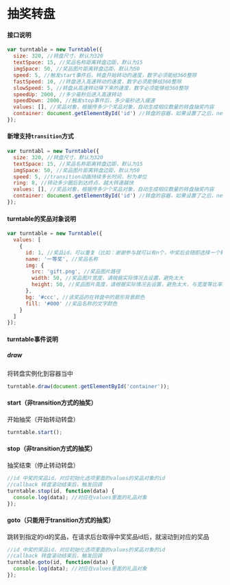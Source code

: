 # 抽奖转盘

#### 接口说明
```javascript
var turntable = new Turntable({
  size: 320, //转盘尺寸，默认为320
  textSpace: 15, //奖品名称距离转盘边距，默认为15
  imgSpace: 50, //奖品图片距离转盘边距，默认为50
  speed: 5, //触发start事件后，转盘开始转动的速度，数字必须能给360整除
  fastSpeed: 10, //转盘进入高速转动的速度，数字必须能够给360整除
  slowSpeed: 5, //转盘从高速转动降下来的速度，数字必须能够给360整除
  speedUp: 2000, //多少毫秒后进入高速转动
  speedDown: 2000, //触发stop事件后，多少毫秒进入缓速
  values: [], //奖品对象，根据传多少个奖品对象，自动生成相应数量的转盘抽奖内容
  container: document.getElementById('id') //转盘的容器，如果设置了之后，new Turntable的时候会自动填充内容
});
```

#### 新增支持`transition`方式

```javascript
var turntabl = new Turntable({
  size: 320, //转盘尺寸，默认为320
  textSpace: 15, //奖品名称距离转盘边距，默认为15
  imgSpace: 50, //奖品图片距离转盘边距，默认为50
  speed: 5, //transition动画持续多长时间，秒为单位
  ring: 8, //转动多少圈后到达终点，越大转速越快
  values: [], //奖品对象，根据传多少个奖品对象，自动生成相应数量的转盘抽奖内容
  container: document.getElementById('id') //转盘的容器，如果设置了之后，new Turntable的时候会自动填充内容
});
```

#### turntable的奖品对象说明

```javascript
var turntable = new Turntable({
  values: [
    {
      id: 1, //奖品id，可以重复（比如：谢谢参与就可以有n个，中奖后会随即选择一个转动到该位置
      name: '一等奖', //奖品名称
      img: {
        src: 'gift.png', //奖品图片路径
        width: 50, //奖品图片宽度，请根据实际情况去设置，避免太大
        height: 50, //奖品图片高度，请根据实际情况去设置，避免太大，与宽度等比率缩放
      },
      bg: '#ccc', //该奖品的在转盘中的扇形背景颜色
      fill: '#000' //奖品名称的文字颜色
    }
  ]
});
```

#### turntable事件说明

##### draw
将转盘实例化到容器当中

```javascript
turntable.draw(document.getElementById('container'));
```

#### start（非transition方式的抽奖）
开始抽奖（开始转动转盘）

```javascript
turntable.start();
```

#### stop（非transition方式的抽奖）
抽奖结束（停止转动转盘）

```javascript
//id 中奖的奖品id，对应初始化选项里面的values的奖品对象的id
//callback 转盘滚动结束后，触发回调
turntable.stop(id, function(data) {
  console.log(data); //对应在values里面的礼品对象
});
```

#### goto（只能用于transition方式的抽奖）
跳转到指定的id的奖品，在请求后台取得中奖奖品id后，就滚动到对应的奖品

```javascript
//id 中奖的奖品id，对应初始化选项里面的values的奖品对象的id
//callback 转盘滚动结束后，触发回调
turntable.goto(id, function(data) {
  console.log(data); //对应在values里面的礼品对象
});
```
